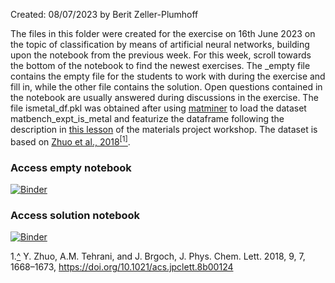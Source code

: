 Created: 08/07/2023 by Berit Zeller-Plumhoff

The files in this folder were created for the exercise on 16th June 2023 on the topic of classification by means of artificial neural networks, building upon the notebook from the previous week. For this week, scroll towards the bottom of the notebook to find the newest exercises. 
The _empty file contains the empty file for the students to work with during the exercise and fill in, while the other file contains the solution. Open questions contained in the notebook are usually answered during discussions in the exercise. The file ismetal_df.pkl was obtained after using [matminer](https://hackingmaterials.lbl.gov/matminer/#) to load the dataset matbench_expt_is_metal and featurize the dataframe following the description in [this lesson](https://workshop.materialsproject.org/lessons/08_ml_matminer/matminer-notes/) of the materials project workshop. The dataset is based on [Zhuo et al., 2018](https://pubs.acs.org/doi/pdf/10.1021/acs.jpclett.8b00124)<a name="cite_ref-1"></a>[<sup>[1]</sup>](#cite_note-1). 

### Access empty notebook

[![Binder](https://mybinder.org/badge_logo.svg)](https://mybinder.org/v2/gh/beritzellerplumhoff/teaching_ds_2023/HEAD?labpath=jupyter%20notebooks%2F20230616_neural_networks%2F20230616_Classification_ROC_knn_DecTree_RF_SVM_NN_empty.ipynb)

### Access solution notebook

[![Binder](https://mybinder.org/badge_logo.svg)](https://mybinder.org/v2/gh/beritzellerplumhoff/teaching_ds_2023/HEAD?labpath=jupyter%20notebooks%2F20230616_neural_networks%2F20230616_Classification_ROC_knn_DecTree_RF_SVM_NN.ipynb)

<a name="cite_note-1"></a>1.[^](#cite_ref-1) Y. Zhuo, A.M. Tehrani, and J. Brgoch, J. Phys. Chem. Lett. 2018, 9, 7, 1668–1673, https://doi.org/10.1021/acs.jpclett.8b00124

